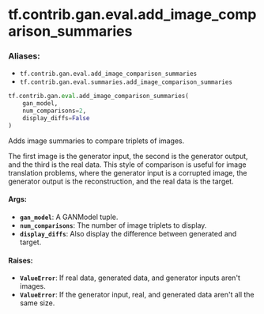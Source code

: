 <div itemscope itemtype="http://developers.google.com/ReferenceObject">
<meta itemprop="name" content="tf.contrib.gan.eval.add_image_comparison_summaries" />
<meta itemprop="path" content="Stable" />
</div>

# tf.contrib.gan.eval.add_image_comparison_summaries

### Aliases:

* `tf.contrib.gan.eval.add_image_comparison_summaries`
* `tf.contrib.gan.eval.summaries.add_image_comparison_summaries`

``` python
tf.contrib.gan.eval.add_image_comparison_summaries(
    gan_model,
    num_comparisons=2,
    display_diffs=False
)
```

Adds image summaries to compare triplets of images.

The first image is the generator input, the second is the generator output,
and the third is the real data. This style of comparison is useful for
image translation problems, where the generator input is a corrupted image,
the generator output is the reconstruction, and the real data is the target.

#### Args:

* <b>`gan_model`</b>: A GANModel tuple.
* <b>`num_comparisons`</b>: The number of image triplets to display.
* <b>`display_diffs`</b>: Also display the difference between generated and target.


#### Raises:

* <b>`ValueError`</b>: If real data, generated data, and generator inputs aren't
    images.
* <b>`ValueError`</b>: If the generator input, real, and generated data aren't all the
    same size.